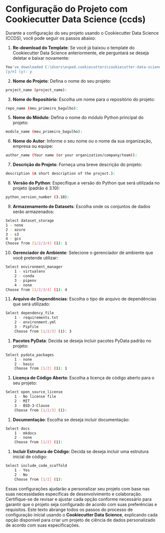 # Configuração do Projeto com Cookiecutter Data Science (ccds)

Durante a configuração do seu projeto usando o Cookiecutter Data Science (CCDS), você pode seguir os passos abaixo:

1. **Re-download do Template**: Se você já baixou o template do Cookiecutter Data Science anteriormente, ele perguntará se deseja deletar e baixar novamente:
```sh
You've downloaded C:\Users\esped.cookiecutters\cookiecutter-data-science before. Is it okay to delete and re-download it?
[y/n] (y): y
```

2. **Nome do Projeto**: Defina o nome do seu projeto:
```sh
project_name (project_name): 
```
3. **Nome do Repositório**: Escolha um nome para o repositório do projeto:
```sh
repo_name (meu_primeiro_bagulho):
```

5. **Nome do Módulo**: Defina o nome do módulo Python principal do projeto:
```sh
module_name (meu_primeiro_bagulho):
```

6. **Nome do Autor**: Informe o seu nome ou o nome da sua organização, empresa ou equipe:
```sh
author_name (Your name (or your organization/company/team)):
```

7. **Descrição do Projeto**: Forneça uma breve descrição do projeto:

```sh
description (A short description of the project.):
```

8. **Versão do Python**: Especifique a versão do Python que será utilizada no projeto (padrão é 3.10):
```sh
python_version_number (3.10):
```

9. **Armazenamento de Datasets**: Escolha onde os conjuntos de dados serão armazenados:

```sh
Select dataset_storage
1 - none
2 - azure
3 - s3
4 - gcs
Choose from [1/2/3/4] (1): 1
```

10.   **Gerenciador de Ambiente**: Selecione o gerenciador de ambiente que você pretende utilizar:
```sh
Select environment_manager
    1 - virtualenv
    2 - conda
    3 - pipenv
    4 - none
Choose from [1/2/3/4] (1): 4
```

11.   **Arquivo de Dependências**: Escolha o tipo de arquivo de dependências que será utilizado:
 ```sh
 Select dependency_file
     1 - requirements.txt
     2 - environment.yml
     3 - Pipfile
     Choose from [1/2/3] (1): 3
 ```

1.   **Pacotes PyData**: Decida se deseja incluir pacotes PyData padrão no projeto:
 ```sh
 Select pydata_packages
     1 - none
     2 - basic
     Choose from [1/2] (1): 1
 ```

1.   **Licença de Código Aberto**: Escolha a licença de código aberto para o seu projeto:
 ```sh
 Select open_source_license
     1 - No license file
     2 - MIT
     3 - BSD-3-Clause
     Choose from [1/2/3] (1):
 ```

1.   **Documentação**: Escolha se deseja incluir documentação:
 ```sh
 Select docs
     1 - mkdocs
     2 - none
     Choose from [1/2] (1):
 ```

1.   **Incluir Estrutura de Código**: Decida se deseja incluir uma estrutura inicial de código:
 ```sh
 Select include_code_scaffold
     1 - Yes
     2 - No
     Choose from [1/2] (1):
 ```

Essas configurações ajudarão a personalizar seu projeto com base nas suas necessidades específicas de desenvolvimento e colaboração. Certifique-se de revisar e ajustar cada opção conforme necessário para garantir que o projeto seja configurado de acordo com suas preferências e requisitos.
Este texto abrange todos os passos do processo de configuração inicial usando o **Cookiecutter Data Science**, explicando cada opção disponível para criar um projeto de ciência de dados personalizado de acordo com suas especificações.